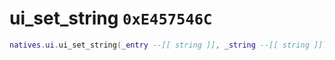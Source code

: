 # ui_set_string `0xE457546C`

```lua
natives.ui.ui_set_string(_entry --[[ string ]], _string --[[ string ]])
```